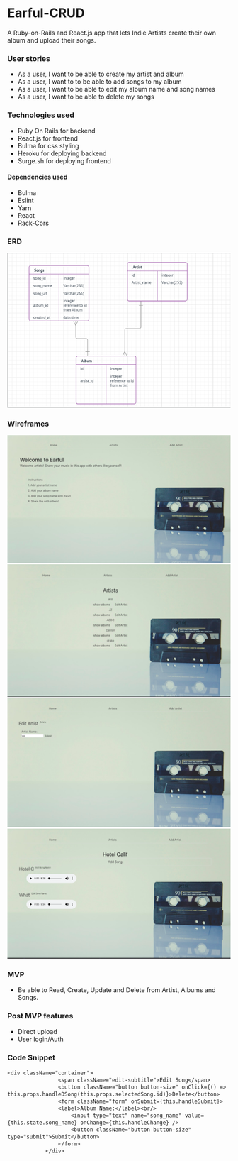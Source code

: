 # Earful-CRUD

A Ruby-on-Rails and React.js app that lets Indie Artists create their own album and upload their songs.

### User stories
- As a user, I want to be able to create my artist and album
- As a user, I want to to be able to add songs to my album
- As a user, I want to be able to edit my album name and song names
- As a user, I want to be able to delete my songs


### Technologies used
- Ruby On Rails for backend 
- React.js for frontend
- Bulma for css styling
- Heroku for deploying backend
- Surge.sh for deploying frontend

#### Dependencies used
- Bulma
- Eslint
- Yarn
- React
- Rack-Cors

### ERD
![Alt](https://github.com/ginnygu/Earful-CRUD/blob/master/ERD%20and%20Wireframes/Screen%20Shot%202018-09-10%20at%2012.32.30%20PM.png)

### Wireframes
![Alt](https://github.com/ginnygu/Earful-CRUD/blob/master/ERD%20and%20Wireframes/Screen%20Shot%202018-09-10%20at%2012.36.27%20PM.png)
![Alt](https://github.com/ginnygu/Earful-CRUD/blob/master/ERD%20and%20Wireframes/Screen%20Shot%202018-09-10%20at%2012.36.40%20PM.png)
![Alt](https://github.com/ginnygu/Earful-CRUD/blob/master/ERD%20and%20Wireframes/Screen%20Shot%202018-09-10%20at%2012.36.52%20PM.png)
![Alt](https://github.com/ginnygu/Earful-CRUD/blob/master/ERD%20and%20Wireframes/Screen%20Shot%202018-09-10%20at%2012.37.26%20PM.png)

### MVP
- Be able to Read, Create, Update and Delete from Artist, Albums and Songs.

### Post MVP features
- Direct upload
- User login/Auth

### Code Snippet
```
<div className="container">
                <span className="edit-subtitle">Edit Song</span>
                <button className="button button-size" onClick={() =>         this.props.handleDSong(this.props.selectedSong.id)}>Delete</button>
                <form className="form" onSubmit={this.handleSubmit}>
                <label>Album Name:</label><br/>
                    <input type="text" name="song_name" value={this.state.song_name} onChange={this.handleChange} />
                    <button className="button button-size" type="submit">Submit</button>
                </form>
            </div>
```




